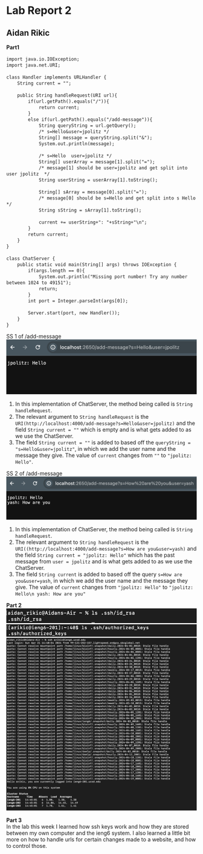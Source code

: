 # Lab Report 2 
## Aidan Rikic

**Part1**   

``` 
import java.io.IOException;
import java.net.URI;

class Handler implements URLHandler {
    String current = "";

    public String handleRequest(URI url){
        if(url.getPath().equals("/")){
            return current;
        }
        else if(url.getPath().equals("/add-message")){
            String queryString = url.getQuery();
            /* s=Hello&user=jpolitz */
            String[] message = queryString.split("&");
            System.out.println(message);

            /* s=Hello  user=jpolitz */
            String[] userArray = message[1].split("=");
            /* message[1] should be user=jpolitz and get split into user jpolitz  */
            String userString = userArray[1].toString();

            String[] sArray = message[0].split("=");
            /* message[0] should be s=Hello and get split into s Hello */
            String sString = sArray[1].toString();

            current += userString+": "+sString+"\n";
        }
        return current;
    }
}

class ChatServer {
    public static void main(String[] args) throws IOException {
        if(args.length == 0){
            System.out.println("Missing port number! Try any number between 1024 to 49151");
            return;
        }
        int port = Integer.parseInt(args[0]);

        Server.start(port, new Handler());
    }
}
```

SS 1 of /add-message  
![Image](LabReport2_SS5.png) 
1. In this implementation of ChatServer, the method being called is `String handleRequest`.  
2. The relevant argument to `String handleRequest` is the `URI(http://localhost:4000/add-message?s=Hello&user=jpolitz)` and the field `String current = ""` which is empty and is what gets added to as we use the ChatServer.
3. The field `String current = ""` is added to based off the `queryString = "s=Hello&user=jpolitz"`, in which we add the user name and the message they give. The value of `current` changes from `""` to `"jpolitz: Hello"`.  

SS 2 of /add-message  
![Image](LabReport2_SS4.png)  
1. In this implementation of ChatServer, the method being called is `String handleRequest`.  
2. The relevant argument to `String handleRequest` is the `URI((http://localhost:4000/add-message?s=How are you&user=yash)` and the field `String current = "jpolitz: Hello"` which has the past message from `user = jpolitz` and is what gets added to as we use the ChatServer.
3. The field `String current` is added to based off the query `s=How are you&user=yash`, in which we add the user name and the message they give. The value of `current` changes from `"jpolitz: Hello"` to `"jpolitz: Hello\n yash: How are you"`
  

**Part 2**  
![Image](LabReport2SS1.png)  
![Image](LabReport2_SS2.png)  
![Image](LabReport2_SS3.png)  

**Part 3**  
In the lab this week I learned how ssh keys work and how they are stored between my own computer and the ieng6 system. I also learned a little bit more on how to handle urls for certain changes made to a website, and how to control those. 
